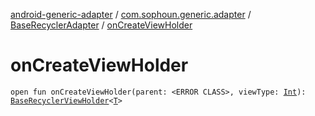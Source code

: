[android-generic-adapter](../../index.md) / [com.sophoun.generic.adapter](../index.md) / [BaseRecyclerAdapter](index.md) / [onCreateViewHolder](./on-create-view-holder.md)

# onCreateViewHolder

`open fun onCreateViewHolder(parent: <ERROR CLASS>, viewType: `[`Int`](https://kotlinlang.org/api/latest/jvm/stdlib/kotlin/-int/index.html)`): `[`BaseRecyclerViewHolder`](../../com.project.core.framework.adapter/-base-recycler-view-holder/index.md)`<`[`T`](index.md#T)`>`